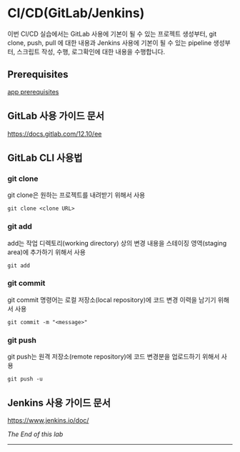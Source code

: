 

# CI/CD(GitLab/Jenkins)
이번 CI/CD 실습에서는 GitLab 사용에 기본이 될 수 있는 프로젝트 생성부터, git clone, push, pull 에 대한 내용과 Jenkins 사용에 기본이 될 수 있는 pipeline 생성부터, 스크립트 작성, 수행, 로그확인에 대한 내용을 수행합니다.

## Prerequisites
[app prerequisites](lab-prerequisites-app.md)


## GitLab 사용 가이드 문서
https://docs.gitlab.com/12.10/ee


## GitLab CLI 사용법
### git clone
git clone은 원하는 프로젝트를 내려받기 위해서 사용
```
git clone <clone URL>
```

### git add
add는 작업 디렉토리(working directory) 상의 변경 내용을 스테이징 영역(staging area)에 추가하기 위해서 사용
```
git add  
```

### git commit
git commit 명령어는 로컬 저장소(local repository)에 코드 변경 이력을 남기기 위해서 사용
```
git commit -m "<message>"  
```

### git push
git push는 원격 저장소(remote repository)에 코드 변경분을 업로드하기 위해서 사용
```
git push -u   
```

## Jenkins 사용 가이드 문서
https://www.jenkins.io/doc/

*The End of this lab*

---
